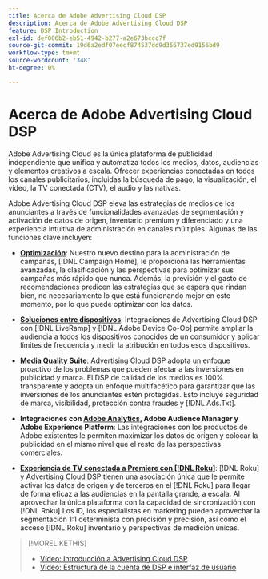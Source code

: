 ```yaml
---
title: Acerca de Adobe Advertising Cloud DSP
description: Acerca de Adobe Advertising Cloud DSP
feature: DSP Introduction
exl-id: def006b2-eb51-4942-b277-a2e673bccc7f
source-git-commit: 19d6a2edf07eecf874537dd9d356737ed9156bd9
workflow-type: tm+mt
source-wordcount: '348'
ht-degree: 0%

---
```


# Acerca de Adobe Advertising Cloud DSP

Adobe Advertising Cloud es la única plataforma de publicidad independiente que unifica y automatiza todos los medios, datos, audiencias y elementos creativos a escala. Ofrecer experiencias conectadas en todos los canales publicitarios, incluidas la búsqueda de pago, la visualización, el vídeo, la TV conectada (CTV), el audio y las nativas.

Adobe Advertising Cloud DSP eleva las estrategias de medios de los anunciantes a través de funcionalidades avanzadas de segmentación y activación de datos de origen, inventario premium y diferenciado y una experiencia intuitiva de administración en canales múltiples. Algunas de las funciones clave incluyen:

* [**Optimización**](features/optimization.md): Nuestro nuevo destino para la administración de campañas, [!DNL Campaign Home], le proporciona las herramientas avanzadas, la clasificación y las perspectivas para optimizar sus campañas más rápido que nunca. Además, la previsión y el gasto de recomendaciones predicen las estrategias que se espera que rindan bien, no necesariamente lo que está funcionando mejor en este momento, por lo que puede optimizar con los datos.

* [**Soluciones entre dispositivos**](features/cross-device-solutions.md): Integraciones de Advertising Cloud DSP con [!DNL LiveRamp] y [!DNL Adobe Device Co-Op] permite ampliar la audiencia a todos los dispositivos conocidos de un consumidor y aplicar límites de frecuencia y medir la atribución en todos esos dispositivos.

* [**Media Quality Suite**](features/brand-safety-media-quality.md): Advertising Cloud DSP adopta un enfoque proactivo de los problemas que pueden afectar a las inversiones en publicidad y marca. El DSP de calidad de los medios es 100% transparente y adopta un enfoque multifacético para garantizar que las inversiones de los anunciantes estén protegidas. Esto incluye seguridad de marca, visibilidad, protección contra fraudes y [!DNL Ads.Txt].

* **Integraciones con [Adobe Analytics](/help/integrations/analytics/overview.md), Adobe Audience Manager y Adobe Experience Platform**: Las integraciones con los productos de Adobe existentes le permiten maximizar los datos de origen y colocar la publicidad en el mismo nivel que el resto de las perspectivas comerciales.

* [**Experiencia de TV conectada a Premiere con [!DNL Roku]**](/help/dsp/inventory/roku-inventory.md): [!DNL Roku] y Advertising Cloud DSP tienen una asociación única que le permite activar los datos de origen y de terceros en el [!DNL Roku] para llegar de forma eficaz a las audiencias en la pantalla grande, a escala. Al aprovechar la única plataforma con la capacidad de sincronización con [!DNL Roku] Los ID, los especialistas en marketing pueden aprovechar la segmentación 1:1 determinista con precisión y precisión, así como el acceso [!DNL Roku] inventario y perspectivas de medición únicas.

>[!MORELIKETHIS]
>
>* [Vídeo: Introducción a Advertising Cloud DSP](https://experienceleague.adobe.com/docs/advertising-cloud-learn/tutorials/dsp/intro.html)
>* [Vídeo: Estructura de la cuenta de DSP e interfaz de usuario](https://experienceleague.adobe.com/docs/advertising-cloud-learn/tutorials/dsp/ui.html)

